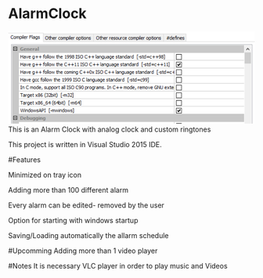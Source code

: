 # AlarmClock
![alt tag](https://raw.githubusercontent.com/Obrelix/Windows-Advanced-Keylogger/master/Images/Flags.PNG)
This is an Alarm Clock with analog clock and custom ringtones

This project is written in Visual Studio 2015 IDE.

#Features

Minimized on tray icon

Adding more than 100 different alarm

Every alarm can be edited- removed by the user

Option for starting with windows startup

Saving/Loading automatically the allarm schedule

#Upcomming
Adding more than 1 video player

#Notes
It is necessary VLC player in order to play music and Videos


